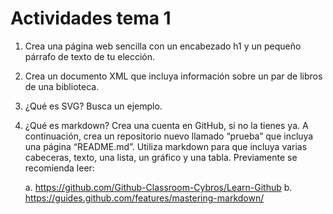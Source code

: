 # Actividades tema 1

1. Crea una página web sencilla con un encabezado h1 y un pequeño párrafo de texto de tu elección.
2. Crea un documento XML que incluya información sobre un par de libros de una biblioteca.
3. ¿Qué es SVG? Busca un ejemplo.
4. ¿Qué es markdown? Crea una cuenta en GitHub, si no la tienes ya. A continuación,
crea un repositorio nuevo llamado “prueba” que incluya una página “README.md”. Utiliza markdown para que incluya varias cabeceras, texto, una lista, un gráfico y una tabla. Previamente se recomienda leer:

	a. https://github.com/Github-Classroom-Cybros/Learn-Github
	b. https://guides.github.com/features/mastering-markdown/
